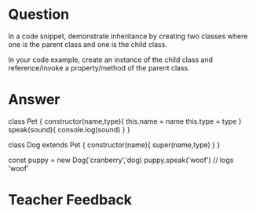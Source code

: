 # Question
In a code snippet, demonstrate inheritance by creating two classes where one is the parent class and one is the child class.

In your code example, create an instance of the child class and reference/invoke a property/method of the parent class.

# Answer
class Pet {
  constructor(name,type){
    this.name = name
    this.type = type
  }
  speak(sound){
    console.log(sound)
  }
}

class Dog extends Pet {
  constructor(name){
    super(name,type)
  }
}

const puppy = new Dog('cranberry','dog)
puppy.speak('woof') // logs 'woof'

# Teacher Feedback